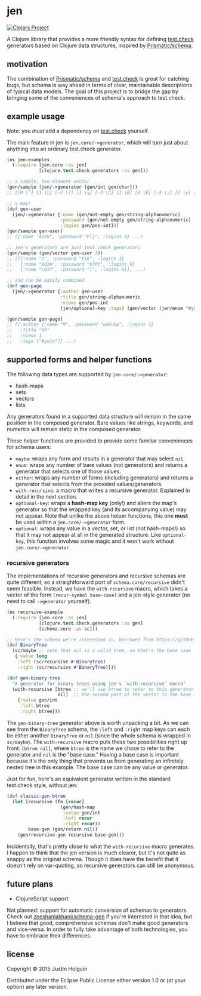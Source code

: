 # jen

[![Clojars Project](http://clojars.org/jen/latest-version.svg)](http://clojars.org/jen)

A Clojure library that provides a more friendly syntax for defining [test.check](https://github.com/clojure/test.check) generators based on Clojure data structures, inspired by [Prismatic/schema](https://github.com/Prismatic/schema).

## motivation

The combination of [Prismatic/schema](https://github.com/Prismatic/schema) and [test.check](https://github.com/clojure/test.check) is great for catching bugs, but schema is way ahead in terms of clear, maintainable descriptions of typical data models.
The goal of this project is to bridge the gap by bringing some of the conveniences of schema's approach to test.check.

## example usage

Note: you *must* add a dependency on [test.check](https://github.com/clojure/test.check) yourself.

The main feature in jen is `jen.core/->generator`, which will turn just about anything into an ordinary test.check generator.

```clojure
(ns jen-examples
  (:require [jen.core :as jen]
            [clojure.test.check.generators :as gen]))

;; a simple, two-element vector
(gen/sample (jen/->generator [gen/int gen/char]))
;; ([0 \°] [1 \] [-2 \7] [1 \¼] [-3 \] [3 \È] [4 \Ë] [-2 \¡] [2 \y] [9 \])

;; a map!
(def gen-user
  (jen/->generator {:name (gen/not-empty gen/string-alphanumeric)
                    :password (gen/not-empty gen/string-alphanumeric)
                    :logins gen/pos-int}))
(gen/sample gen-user)
;; ({:name "A2FH", :password "Plj", :logins 0} ...)

;; jen's generators are just test.check generators
(gen/sample (gen/vector gen-user 3))
;; ([{:name "z", :password "tIk", :logins 3}
;;   {:name "8d2m", :password "kfPt", :logins 5}
;;   {:name "LQ5f", :password "l", :logins 6}], ...)

;; and can be easily combined
(def gen-page
  (jen/->generator {:author gen-user
                    :title gen/string-alphanumeric
                    :views gen/pos-int
                    (jen/optional-key :tags) (gen/vector (jen/enum "#yolo" "#robots" "#cyberpunk"))}))

(gen/sample gen-page)
;; ({:author {:name "M", :password "wo6ubp", :logins 3}
;;   :title "9h"
;;   :views 1
;;   :tags ["#yolo"]} ...)
```
## supported forms and helper functions

The following data types are supported by `jen.core/->generator`:

* hash-maps
* sets
* vectors
* lists

Any generators found in a supported data structure will remain in the same position in the composed generator.
Bare values like strings, keywords, and numerics will remain static in the composed generator.

These helper functions are provided to provide some familiar conveniences for schema users:

* `maybe`: wraps any form and results in a generator that may select `nil`.
* `enum`: wraps any number of bare values (not generators) and returns a generator that selects one of those values.
* `either`: wraps any number of forms (including generators) and returns a generator that selects from the provided values/generators.
* `with-recursive`: a macro that writes a recursive generator.
Explained in detail in the next section.
* `optional-key`: wraps a **hash-map key** (only!) and alters the map's generator so that the wrapped key (and its accompanying value) may not appear.
Note that unlike the above helper functions, this one **must** be used within a `jen.core/->generator` form.
* `optional`: wraps any value in a vector, set, or list (not hash-maps!) so that it may not appear at all in the generated structure.
Like `optional-key`, this function involves some magic and it won't work without `jen.core/->generator`.

### recursive generators

The implementations of recursive generators and recursive schemas are quite different, so a straightforward port of `schema.core/recursive` didn't seem feasible.
Instead, we have the `with-recursive` macro, which takes a vector of the form `[recur-symbol base-case]` and a jen-style generator (no need to call `->generator` yourself).

```clojure
(ns recursive-example
  (:require [jen.core :as jen]
            [clojure.test.check.generators :as gen]
            [schema.core :as sc]))

;; Here's the schema we're interested in, borrowed from https://github.com/Prismatic/schema/wiki/Recursive-Schemas
(def BinaryTree
  (sc/maybe ;; note that nil is a valid tree, so that's the base case
   {:value long
    :left (sc/recursive #'BinaryTree)
    :right (sc/recursive #'BinaryTree)}))

(def gen-binary-tree
  "A generator for binary trees using jen's `with-recursive` macro"
  (with-recursive [btree ;; we'll use btree to refer to this generator recursively
                   nil]  ;; the second part of the vector is the base (non-recursive) case
    {:value gen/int
     :left btree
     :right btree}))
```

The `gen-binary-tree` generator above is worth unpacking a bit.
As we can see from the `BinaryTree` schema, the `:left` and `:right` map keys can each be either another `BinaryTree` or `nil` (since the whole schema is wrapped in `sc/maybe`).
The `with-recursive` macro puts these two possibilities right up front: `[btree nil]`, where `btree` is the name we chose to refer to the generator and `nil` is the "base case."
Having a base case is important because it's the only thing that prevents us from generating an infinitely nested tree in this example.
The base case can be any value or generator.

Just for fun, here's an equivalent generator written in the standard test.check style, without jen:

```clojure
(def classic-gen-btree
  (let [recursive (fn [recur]
                    (gen/hash-map
                     :value gen/int
                     :left recur
                     :right recur))
        base-gen (gen/return nil)]
    (gen/recursive-gen recursive base-gen)))
```

Incidentally, that's pretty close to what the `with-recursive` macro generates.
I happen to think that the jen version is much clearer, but it's not quite as snappy as the original schema.
Though it does have the benefit that it doesn't rely on var-quoting, so recursive generators can still be anonymous.

## future plans

* ClojureScript support

Not planned: support for automatic conversion of schemas to generators.
Check out [zeeshanlakhani/schema-gen](https://github.com/zeeshanlakhani/schema-gen) if you're interested in that idea, but I believe that good, comprehensive schemas don't make good generators and vice-versa.
In order to fully take advantage of both technologies, you have to embrace their differences.

## license

Copyright © 2015 Justin Holguín

Distributed under the Eclipse Public License either version 1.0 or (at
your option) any later version.
